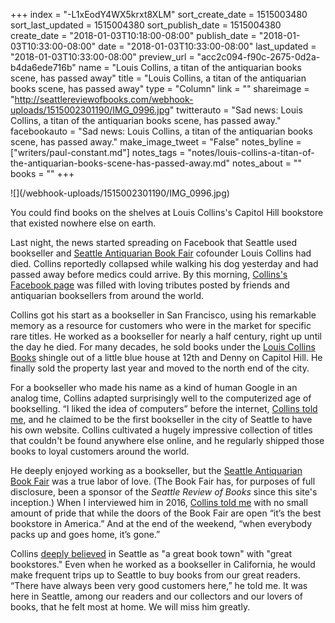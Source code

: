 +++
index = "-L1xEodY4WX5krxt8XLM"
sort_create_date = 1515003480
sort_last_updated = 1515004380
sort_publish_date = 1515004380
create_date = "2018-01-03T10:18:00-08:00"
publish_date = "2018-01-03T10:33:00-08:00"
date = "2018-01-03T10:33:00-08:00"
last_updated = "2018-01-03T10:33:00-08:00"
preview_url = "acc2c094-f90c-2675-0d2a-b4da6ede716b"
name = "Louis Collins, a titan of the antiquarian books scene, has passed away"
title = "Louis Collins, a titan of the antiquarian books scene, has passed away"
type = "Column"
link = ""
shareimage = "http://seattlereviewofbooks.com/webhook-uploads/1515002301190/IMG_0996.jpg"
twitterauto = "Sad news: Louis Collins, a titan of the antiquarian books scene, has passed away."
facebookauto = "Sad news: Louis Collins, a titan of the antiquarian books scene, has passed away."
make_image_tweet = "False"
notes_byline = ["writers/paul-constant.md"]
notes_tags = "notes/louis-collins-a-titan-of-the-antiquarian-books-scene-has-passed-away.md"
notes_about = ""
books = ""
+++
<p class="image">![](/webhook-uploads/1515002301190/IMG_0996.jpg)</p>
<p class="intro">You could find books on the shelves at Louis Collins's Capitol Hill bookstore that existed nowhere else on earth.</p>

Last night, the news started spreading on Facebook that Seattle used bookseller and [Seattle Antiquarian Book Fair](http://www.seattlebookfair.com/) cofounder Louis Collins had died. Collins reportedly collapsed while walking his dog yesterday and had passed away before medics could arrive. By this morning, [Collins's Facebook page](https://www.facebook.com/louis.collins.77) was filled with loving tributes posted by friends and antiquarian booksellers from around the world.

Collins got his start as a bookseller in San Francisco, using his remarkable memory as a resource for customers who were in the market for specific rare titles. He worked as a bookseller for nearly a half century, right up until the day he died. For many decades, he sold books under the [Louis Collins Books](http://www.collinsbooks.com/) shingle out of a little blue house at 12th and Denny on Capitol Hill. He finally sold the property last year and moved to the north end of the city. 

For a bookseller who made his name as a kind of human Google in an analog time, Collins adapted surprisingly well to the computerized age of bookselling. “I liked the idea of computers” before the internet, [Collins told me](http://www.seattlereviewofbooks.com/notes/2016/10/17/how-louis-collins-made-the-leap-from-physical-bookselling-to-digital/), and he claimed to be the first bookseller in the city of Seattle to have his own website. Collins cultivated a hugely impressive collection of titles that couldn't be found anywhere else online, and he regularly shipped those books to loyal customers around the world. 

He deeply enjoyed working as a bookseller, but the [Seattle Antiquarian Book Fair](http://www.seattlebookfair.com/) was a true labor of love. (The Book Fair has, for purposes of full disclosure, been a sponsor of the *Seattle Review of Books* since this site's inception.) When I interviewed him in 2016, [Collins told me](http://www.seattlereviewofbooks.com/notes/2016/10/03/louis-collins-books-is-our-september-bookstore-of-the-month/) with no small amount of pride that while the doors of the Book Fair are open “it’s the best bookstore in America.” And at the end of the weekend, “when everybody packs up and goes home, it’s gone.”

Collins [deeply believed](http://www.seattlereviewofbooks.com/notes/2016/10/10/louis-collins-books-celebrates-seattles-long-tradition-of-loving-books/) in Seattle as "a great book town" with "great bookstores." Even when he worked as a bookseller in California, he would make frequent trips up to Seattle to buy books from our great readers. “There have always been very good customers here,” he told me. It was here in Seattle, among our readers and our collectors and our lovers of books, that he felt most at home. We will miss him greatly.